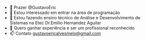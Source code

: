 - 👋 Prazer @GustavoEric
- 👀 Estou interessado em entrar na área de programação
- 🌱 Estou fazendo ensino técnico de Análise e Desenvolvimento de Sistemas na Etec Dr.Emílio Hernandez Aguilar
- 💞️ Quero ganhar experiência e ser um profissional reconhecido
- 📫 Contato gustavoericalvesmelo@gmail.com

<!---
GustavoEric/GustavoEric is a ✨ special ✨ repository because its `README.md` (this file) appears on your GitHub profile.
You can click the Preview link to take a look at your changes.
--->
